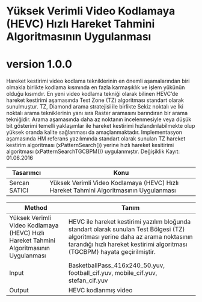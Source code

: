 # Yüksek Verimli Video Kodlamaya (HEVC) Hızlı Hareket Tahmini Algoritmasının Uygulanması

# version 1.0.0
Hareket kestirimi video kodlama tekniklerinin en önemli aşamalarından biri olmakla birlikte kodlama kısmında en fazla karmaşıklık ve işlem yükünün olduğu kısımdır. En yeni video kodlama tekniği olarak bilinen HEVC’de hareket kestirimi aşamasında Test Zone (TZ) algoritması standart olarak sunulmuştur. TZ, Diamond arama stratejisi ile birlikte Sekiz noktalı ve İki noktalı arama tekniklerinin yanı sıra Raster aramasını barındıran bir arama tekniğidir. Arama aşamasında daha az noktanın incelenmesiyle veya düşük bit gösterimi temelli yaklaşımlar ile hareket kestirimi hızlandırılabilmekte olup yüksek oranda kalite sağlanması da amaçlanmaktadır. Implementasyon aşamasında HM referans yazılımında standart olarak sunulan TZ hareket kestirim algoritması (xPatternSearch()) yerine hızlı hareket kesitirimi algoritması (xPatternSearchTGCBPM()) uygulanmıştır. Değişiklik Kayıt: 01.06.2016

Tasarımcı | Konu  |
---| --- |
Sercan SATICI | Yüksek Verimli Video Kodlamaya (HEVC) Hızlı Hareket Tahmini Algoritmasının Uygulanması |


Method | Tanım  |
---| --- |
Yüksek Verimli Video Kodlamaya (HEVC) Hızlı Hareket Tahmini Algoritmasının Uygulanması | HEVC ile hareket kestirimi yazılım bloğunda standart olarak sunulan Test Bölgesi (TZ) algoritması yerine daha az arama noktasının tarandığı hızlı hareket kestirimi algoritması (TGCBPM) hayata geçirilmiştir. |
Input |  BasketballPass_416x240_50.yuv, football_cif.yuv, mobile_cif.yuv, stefan_cif.yuv |
Output | HEVC kodlanmış video |
